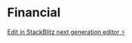# Financial

[Edit in StackBlitz next generation editor ⚡️](https://stackblitz.com/~/github.com/ricardophg1/Financial)